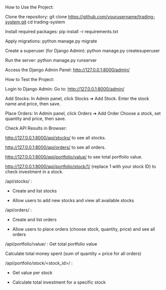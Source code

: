 How to Use the Project:

Clone the repository:
git clone https://github.com/yourusername/trading-system.git
cd trading-system

Install required packages:
pip install -r requirements.txt

Apply migrations:
python manage.py migrate

Create a superuser (for Django Admin):
python manage.py createsuperuser

Run the server:
python manage.py runserver

Access the Django Admin Panel:
http://127.0.0.1:8000/admin/




How to Test the Project:

Login to Django Admin:
Go to: http://127.0.0.1:8000/admin/

Add Stocks:
In Admin panel, click Stocks ➔ Add Stock.
Enter the stock name and price, then save.

Place Orders:
In Admin panel, click Orders ➔ Add Order
Choose a stock, set quantity and price, then save.

Check API Results in Browser:

http://127.0.0.1:8000/api/stocks/ to see all stocks.

http://127.0.0.1:8000/api/orders/ to see all orders.

http://127.0.0.1:8000/api/portfolio/value/ to see total portfolio value.

http://127.0.0.1:8000/api/portfolio/stock/1/ (replace 1 with your stock ID) to check investment in a stock.




/api/stocks/ :
- Create and list stocks

- Allow users to add new stocks and view all available stocks

/api/orders/ :
- Create and list orders

- Allow users to place orders (choose stock, quantity, price) and see all orders

/api/portfolio/value/ :
Get total portfolio value 

Calculate total money spent (sum of quantity × price for all orders)

/api/portfolio/stock/<stock_id>/ :
- Get value per stock

- Calculate total investment for a specific stock
